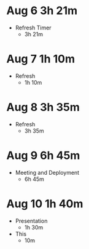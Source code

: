 # Aug 6 3h 21m
- Refresh Timer
    - 3h 21m

# Aug 7 1h 10m
- Refresh
    - 1h 10m

# Aug 8 3h 35m
- Refresh
    - 3h 35m

# Aug 9 6h 45m
- Meeting and Deployment
    - 6h 45m

# Aug 10 1h 40m
- Presentation
    - 1h 30m
- This
    - 10m
